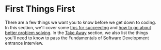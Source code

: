 # First Things First

There are a few things we want you to know before we get down to coding. In this section, we'll cover some [tips for succeeding](http://hsprep.operationspark.org/tips-for-suceeding.html) and [how to go about better problem solving](http://hsprep.operationspark.org/tips-for-suceeding.html). In the [Take Away](http://hsprep.operationspark.org/take-away.html) section, we also list the things you'll need to know to pass the Fundamentals of Software Development entrance interview.

